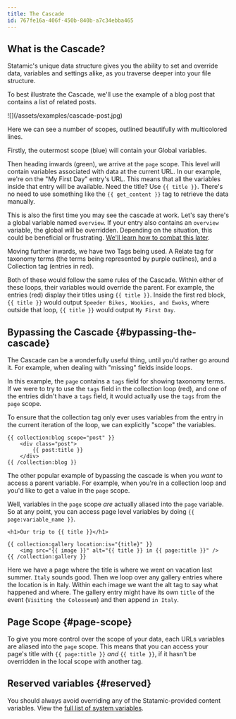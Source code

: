 ```yaml
---
title: The Cascade
id: 767fe16a-406f-450b-840b-a7c34ebba465
---
```

## What is the Cascade?
Statamic's unique data structure gives you the ability to set and override data, variables and settings alike, as you traverse deeper into your file structure.

To best illustrate the Cascade, we'll use the example of a blog post that contains a list of related posts.

<div class="screenshot" markdown="1">
![](/assets/examples/cascade-post.jpg)
</div>

Here we can see a number of scopes, outlined beautifully with multicolored lines.

Firstly, the outermost scope (blue) will contain your Global variables.

Then heading inwards (green), we arrive at the `page` scope. This level will contain variables associated with
data at the current URL. In our example, we're on the "My First Day" entry's URL. This means that all the
variables inside that entry will be available. Need the title? Use `{{ title }}`. There's no need to use something
like the `{{ get_content }}` tag to retrieve the data manually.

This is also the first time you may see the cascade at work. Let's say there's a global variable named `overview`.
If your entry also contains an `overview` variable, the global will be overridden. Depending on the situation,
this could be beneficial or frustrating. [We'll learn how to combat this later](#bypassing-the-cascade).

Moving further inwards, we have two Tags being used. A Relate tag for taxonomy terms (the terms being represented by
purple outlines), and a Collection tag (entries in red).

Both of these would follow the same rules of the Cascade. Within either of these loops, their variables would override
the parent. For example, the entries (red) display their titles using `{{ title }}`. Inside the first red block,
`{{ title }}` would output `Speeder Bikes, Wookies, and Ewoks`, where outside that loop, `{{ title }}` would output
`My First Day`.

## Bypassing the Cascade {#bypassing-the-cascade}

The Cascade can be a wonderfully useful thing, until you'd rather go around it. For example, when dealing with "missing" fields inside loops.

In this example, the `page` contains a `tags` field for showing taxonomy terms. If we were to try to use the `tags` field
in the collection loop (red), and one of the entries didn't have a `tags` field, it would actually use the `tags` from
the `page` scope.

To ensure that the collection tag only ever uses variables from the entry in the current iteration of the loop, we can
explicitly "scope" the variables.

```
{{ collection:blog scope="post" }}
    <div class="post">
        {{ post:title }}
    </div>
{{ /collection:blog }}
```

The other popular example of bypassing the cascade is when you _want_ to access a parent variable. For example,
when you're in a collection loop and you'd like to get a value in the `page` scope.

Well, variables in the `page` scope _are_ actually aliased into the `page` variable. So at any point, you can access
page level variables by doing `{{ page:variable_name }}`.

```
<h1>Our trip to {{ title }}</h1>

{{ collection:gallery location:is="{title}" }}
    <img src="{{ image }}" alt="{{ title }} in {{ page:title }}" />
{{ /collection:gallery }}
```

Here we have a page where the title is where we went on vacation last summer. `Italy` sounds good. Then we loop over any
gallery entries where the location is in Italy. Within each image we want the alt tag to say what happened and where.
The gallery entry might have its own `title` of the event (`Visiting the Colosseum`) and then append `in Italy`.

## Page Scope {#page-scope}

To give you more control over the scope of your data, each URLs variables are aliased into the `page` scope. This means that you can access your page's title with `{{ page:title }}` _and_ `{{ title }}`, if it hasn't be overridden in the local scope with another tag.

## Reserved variables {#reserved}

You should always avoid overriding any of the Statamic-provided content variables. View the [full list of system variables](/variables).

